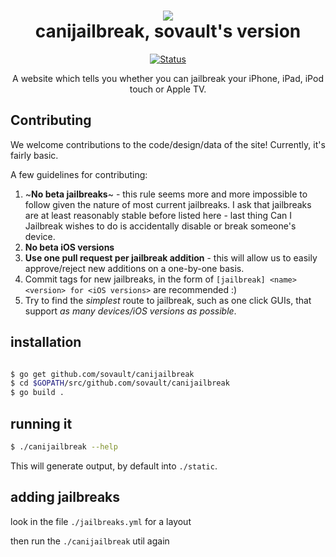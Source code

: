 <h1 align="center">
  <img src="https://github.com/30440r/30440r.github.io/blob/master/img/cydia.png?raw=true"><br>
  canijailbreak, sovault's version
</h1>

<p align="center">
  <a href="https://sovault.github.io/canijailbreak"><img src="https://badgen.net/badge/Status/Not%20Updated/red" alt="Status"></a>
</p>
<p align="center">
A website which tells you whether you can jailbreak your iPhone, iPad, iPod touch or Apple TV.
</p>

## Contributing

We welcome contributions to the code/design/data of the site! Currently, it's fairly basic.

A few guidelines for contributing:

1. ~**No beta jailbreaks**~ - this rule seems more and more impossible to follow given the nature of most current jailbreaks. I ask that jailbreaks are at least reasonably stable before listed here - last thing Can I Jailbreak wishes to do is accidentally disable or break someone's device.
2. **No beta iOS versions**
3. **Use one pull request per jailbreak addition** - this will allow us to easily approve/reject new additions on a one-by-one basis.
4. Commit tags for new jailbreaks, in the form of `[jailbreak] <name> <version> for <iOS versions>` are recommended :)
5. Try to find the _simplest_ route to jailbreak, such as one click GUIs, that support _as many devices/iOS versions as possible_.


## installation

```bash

$ go get github.com/sovault/canijailbreak
$ cd $GOPATH/src/github.com/sovault/canijailbreak
$ go build .
```

## running it

```bash
$ ./canijailbreak --help
```

This will generate output, by default into `./static`. 

## adding jailbreaks

look in the file `./jailbreaks.yml` for a layout

then run the `./canijailbreak` util again
